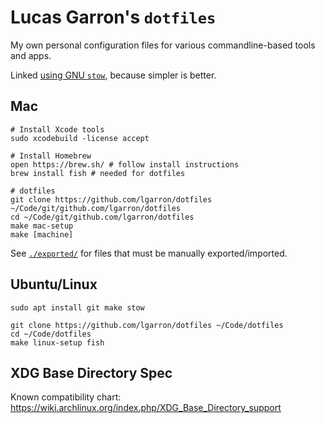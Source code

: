 # Lucas Garron's `dotfiles`

My own personal configuration files for various commandline-based tools and apps.

Linked [using GNU `stow`](http://brandon.invergo.net/news/2012-05-26-using-gnu-stow-to-manage-your-dotfiles.html), because simpler is better.

## Mac

    # Install Xcode tools
    sudo xcodebuild -license accept

    # Install Homebrew
    open https://brew.sh/ # follow install instructions
    brew install fish # needed for dotfiles

    # dotfiles
    git clone https://github.com/lgarron/dotfiles ~/Code/git/github.com/lgarron/dotfiles
    cd ~/Code/git/github.com/lgarron/dotfiles
    make mac-setup
    make [machine]

See [`./exported/`](./exported/) for files that must be manually exported/imported.

## Ubuntu/Linux

    sudo apt install git make stow

    git clone https://github.com/lgarron/dotfiles ~/Code/dotfiles
    cd ~/Code/dotfiles
    make linux-setup fish

## XDG Base Directory Spec

Known compatibility chart: <https://wiki.archlinux.org/index.php/XDG_Base_Directory_support>
